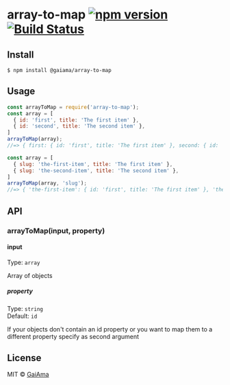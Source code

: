 # array-to-map [![npm version](https://badge.fury.io/js/%40gaiama%2Farray-to-map.svg)](https://badge.fury.io/js/%40gaiama%2Farray-to-map) [![Build Status](https://travis-ci.org/GaiAma/array-to-map.svg?branch=master)](https://travis-ci.org/GaiAma/array-to-map)


## Install

```
$ npm install @gaiama/array-to-map
```


## Usage

```js
const arrayToMap = require('array-to-map');
const array = [
  { id: 'first', title: 'The first item' },
  { id: 'second', title: 'The second item' },
]
arrayToMap(array);
//=> { first: { id: 'first', title: 'The first item' }, second: { id: 'second', title: 'The second item' } }

const array = [
  { slug: 'the-first-item', title: 'The first item' },
  { slug: 'the-second-item', title: 'The second item' },
]
arrayToMap(array, 'slug');
//=> { 'the-first-item': { id: 'first', title: 'The first item' }, 'the-second-item': { id: 'second', title: 'The second item' } }
```


## API

### arrayToMap(input, property)

#### input

Type: `array`

Array of objects

##### property

Type: `string`<br>
Default: `id`

If your objects don't contain an id property or you want to map them to a different property specify as second argument


## License

MIT © [GaiAma](https://github.com/GaiAma)
